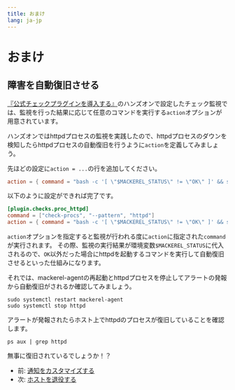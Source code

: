 ```yaml
---
title: おまけ
lang: ja-jp
---
```


# おまけ

## 障害を自動復旧させる

[『公式チェックプラグインを導入する』](/06_check_plugins/)のハンズオンで設定したチェック監視では、監視を行った結果に応じて任意のコマンドを実行する`action`オプションが用意されています。

ハンズオンではhttpdプロセスの監視を実践したので、httpdプロセスのダウンを検知したらhttpdプロセスの自動復旧を行うように`action`を定義してみましょう。

先ほどの設定に`action = ...`の行を追加してください。

```toml
action = { command = "bash -c '[ \"$MACKEREL_STATUS\" != \"OK\" ]' && systemctl start httpd" }
```

以下のように設定ができれば完了です。

```toml
[plugin.checks.proc_httpd]
command = ["check-procs", "--pattern", "httpd"]
action = { command = "bash -c '[ \"$MACKEREL_STATUS\" != \"OK\" ]' && systemctl start httpd" }
```

`action`オプションを指定すると監視が行われる度に`action`に指定された`command`が実行されます。
その際、監視の実行結果が環境変数`$MACKEREL_STATUS`に代入されるので、`OK`以外だった場合にhttpdを起動するコマンドを実行して自動復旧させるといった仕組みになります。

それでは、mackerel-agentの再起動とhttpdプロセスを停止してアラートの発報から自動復旧がされるか確認してみましょう。

```shell
sudo systemctl restart mackerel-agent
sudo systemctl stop httpd
```

アラートが発報されたらホスト上でhttpdのプロセスが復旧していることを確認します。

```shell
ps aux | grep httpd
```

無事に復旧されているでしょうか！？


- 前: [通知をカスタマイズする](/07_notification/README.md)
- 次: [ホストを退役する](/16_retire_host/README.md)
